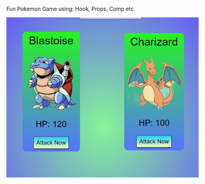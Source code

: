 Fun Pokemon Game using: Hook, Props, Comp etc.

![Alt text](<src/images/Annotation 2023-06-13 110944.jpg>)